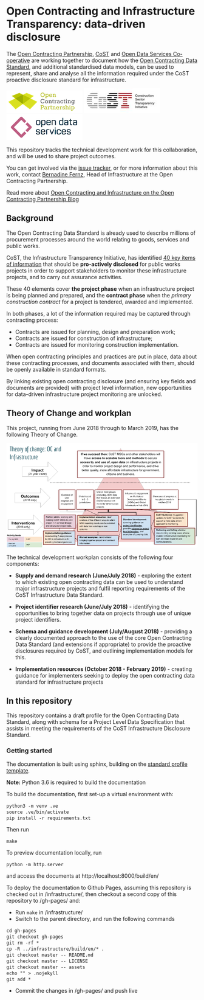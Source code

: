 # Open Contracting and Infrastructure Transparency: data-driven disclosure

The [Open Contracting Partnership](http://www.open-contracting.org), [CoST](http://www.constructiontransparency.org/) and [Open Data Services Co-operative](http://www.opendataservices.coop) are working together to document how the [Open Contracting Data Standard](http://standard.open-contracting.org), and additional standardised data models, can be used to represent, share and analyse all the information required under the CoST proactive disclosure standard for infrastructure.

![Open Contracting Partnership](assets/OCP_Logo.png) ![Construction Sector Transparency Initiative](assets/COST_Logo.jpg) ![Open Data Services Co-operative](assets/ODSC_Logo.png)

This repository tracks the technical development work for this collaboration, and will be used to share project outcomes.

You can get involved via the [issue tracker](LINK_TO_ADD), or for more information about this work, contact [Bernadine Fernz](mailto:bfernz@open-contracting.org), Head of Infrastructure at the Open Contracting Partnership.

Read more about [Open Contracting and Infrastructure on the Open Contracting Partnership Blog](https://www.open-contracting.org/tag/infrastructure/)

## Background

The Open Contracting Data Standard is already used to describe millions of procurement processes around the world relating to goods, services and public works.

CoST, the Infrastructure Transparency Initiative, has identified [40 key items of information](http://www.constructiontransparency.org/documentdownload.axd?documentresourceid=31) that should be **pro-actively disclosed** for public works projects in order to support stakeholders to monitor these infrastructure projects, and to carry out assurance activities.

These 40 elements cover **the project phase** when an infrastructure project is being planned and prepared, and the **contract phase** when the _primary construction contract_ for a project is tendered, awarded and implemented.

In both phases, a lot of the information required may be captured through contracting process:

* Contracts are issued for planning, design and preparation work;
* Contracts are issued for construction of infrastructure;
* Contracts are issued for monitoring construction implementation.

When open contracting principles and practices are put in place, data about these contracting processes, and documents associated with them, should be openly available in standard formats.

By linking existing open contracting disclosure (and ensuring key fields and documents are provided) with project level information, new opportunities for data-driven infrastructure project monitoring are unlocked.

## Theory of Change and workplan

This project, running from June 2018 through to March 2019, has the following Theory of Change.

![assets/OC-CoST-TheoryOfChange-June2018.png](assets/OC-CoST-TheoryOfChange-June2018.png)

The technical development workplan consists of the following four components:

* **Supply and demand research (June/July 2018)** - exploring the extent to which existing open contracting data can be used to understand major infrastructure projects and fulfil reporting requirements of the CoST Infrastructure Data Standard.

* **Project identifier research (June/July 2018)** - identifying the opportunities to bring together data on projects through use of unique project identifiers.

* **Schema and guidance development (July/August 2018)** - providing a clearly documented approach to the use of the core Open Contracting Data Standard (and extensions if appropriate) to provide the proactive disclosures required by CoST, and outlining implementation models for this.

* **Implementation resources (October 2018 - February 2019)** - creating guidance for implementers seeking to deploy the open contracting data standard for infrastructure projects

## In this repository

This repository contains a draft profile for the Open Contracting Data Standard, along with schema for a Project Level Data Specification that assists in meeting the requirements of the CoST Infrastructure Disclosure Standard.

### Getting started

The documentation is built using sphinx, building on the [standard profile template](https://github.com/open-contracting/standard_profile_template).

**Note:** Python 3.6 is required to build the documentation

To build the documentation, first set-up a virtual environment with:

```
python3 -m venv .ve
source .ve/bin/activate
pip install -r requirements.txt
```

Then run

```
make
```

To preview documentation locally, run

```
python -m http.server
```

and access the documents at http://localhost:8000/build/en/

To deploy the documentation to Github Pages, assuming this repository is checked out in /infrastructure/, then checkout a second copy of this repository to /gh-pages/ and:

* Run `make` in /infrastructure/
* Switch to the parent directory, and run the following commands

```
cd gh-pages
git checkout gh-pages
git rm -rf *
cp -R ../infrastructure/build/en/* .
git checkout master -- README.md
git checkout master -- LICENSE
git checkout master -- assets
echo "" > .nojekyll
git add *
```

* Commit the changes in /gh-pages/ and push live

